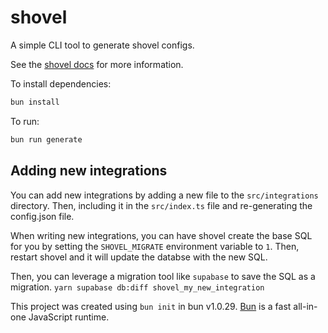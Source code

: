 # shovel

A simple CLI tool to generate shovel configs.

See the [shovel docs](https://indexsupply.com/shovel/docs/#getting-started) for more information.

To install dependencies:

```bash
bun install
```

To run:

```bash
bun run generate
```

## Adding new integrations

You can add new integrations by adding a new file to the `src/integrations` directory. Then, including it in the `src/index.ts` file and re-generating the config.json file.

When writing new integrations, you can have shovel create the base SQL for you by setting the `SHOVEL_MIGRATE` environment variable to `1`. Then, restart shovel and it will update the databse with the new SQL.

Then, you can leverage a migration tool like `supabase` to save the SQL as a migration. `yarn supabase db:diff shovel_my_new_integration`


This project was created using `bun init` in bun v1.0.29. [Bun](https://bun.sh) is a fast all-in-one JavaScript runtime.
